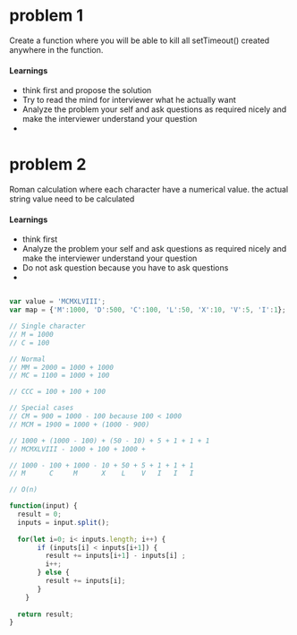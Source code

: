 # problem 1
Create a function where you will be able to kill all setTimeout() created anywhere in the function.

#### Learnings

- think first and propose the solution
- Try to read the mind for interviewer what he actually want
- Analyze the problem your self and ask questions as required nicely and make the interviewer understand your question
- 

# problem 2
Roman calculation where each character have a numerical value. the actual string value need to be calculated

#### Learnings

- think first
- Analyze the problem your self and ask questions as required nicely and make the interviewer understand your question
- Do not ask question because you have to ask questions
- 

```javascript

var value = 'MCMXLVIII';
var map = {'M':1000, 'D':500, 'C':100, 'L':50, 'X':10, 'V':5, 'I':1};

// Single character
// M = 1000
// C = 100

// Normal
// MM = 2000 = 1000 + 1000
// MC = 1100 = 1000 + 100

// CCC = 100 + 100 + 100

// Special cases
// CM = 900 = 1000 - 100 because 100 < 1000
// MCM = 1900 = 1000 + (1000 - 900)

// 1000 + (1000 - 100) + (50 - 10) + 5 + 1 + 1 + 1
// MCMXLVIII - 1000 + 100 + 1000 + 

// 1000 - 100 + 1000 - 10 + 50 + 5 + 1 + 1 + 1
// M      C     M      X    L    V   I   I   I

// O(n)

function(input) {
  result = 0;
  inputs = input.split();
  
  for(let i=0; i< inputs.length; i++) {
       if (inputs[i] < inputs[i+1]) {
         result += inputs[i+1] - inputs[i] ;
         i++;
       } else {
         result += inputs[i];
       }
    }
  
  return result;
}

```

